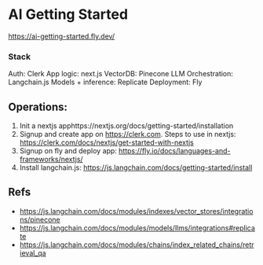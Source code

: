 # AI Getting Started

https://ai-getting-started.fly.dev/

### Stack

Auth: Clerk
App logic: next.js
VectorDB: Pinecone
LLM Orchestration: Langchain.js
Models + inference: Replicate
Deployment: Fly


## Operations:
1. Init a nextjs apphttps://nextjs.org/docs/getting-started/installation
2. Signup and create app on https://clerk.com. Steps to use in nextjs: https://clerk.com/docs/nextjs/get-started-with-nextjs
3. Signup on fly and deploy app: https://fly.io/docs/languages-and-frameworks/nextjs/ 
4. Install langchain.js: https://js.langchain.com/docs/getting-started/install



## Refs
- https://js.langchain.com/docs/modules/indexes/vector_stores/integrations/pinecone
- https://js.langchain.com/docs/modules/models/llms/integrations#replicate
- https://js.langchain.com/docs/modules/chains/index_related_chains/retrieval_qa

